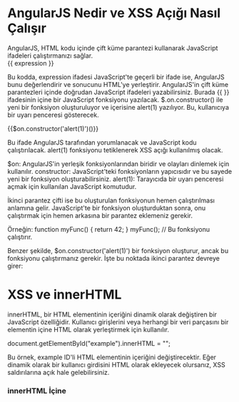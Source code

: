 <h1>AngularJS Nedir ve XSS Açığı Nasıl Çalışır</h1>
AngularJS, HTML kodu içinde çift küme parantezi kullanarak JavaScript ifadeleri çalıştırmanızı sağlar.

<div>{{ expression }}</div>

Bu kodda, expression ifadesi JavaScript'te geçerli bir ifade ise, AngularJS bunu değerlendirir ve sonucunu HTML'ye yerleştirir.
AngularJS'in çift küme parantezleri içinde doğrudan JavaScript ifadeleri yazabilirsiniz. Burada {{ }} ifadesinin içine bir JavaScript fonksiyonu yazılacak. $.on.constructor() ile yeni bir fonksiyon oluşturuluyor ve içerisine alert(1) yazılıyor. Bu, kullanıcıya bir uyarı penceresi gösterecek.

{{$on.constructor('alert(1)')()}}

Bu ifade AngularJS tarafından yorumlanacak ve JavaScript kodu çalıştırılacak. alert(1) fonksiyonu tetiklenerek XSS açığı kullanılmış olacak.

$on: AngularJS'in yerleşik fonksiyonlarından biridir ve olayları dinlemek için kullanılır.
constructor: JavaScript'teki fonksiyonların yapıcısıdır ve bu sayede yeni bir fonksiyon oluşturabilirsiniz.
alert(1): Tarayıcıda bir uyarı penceresi açmak için kullanılan JavaScript komutudur.

İkinci parantez çifti ise bu oluşturulan fonksiyonun hemen çalıştırılması anlamına gelir. JavaScript'te bir fonksiyon oluşturduktan sonra, onu çalıştırmak için hemen arkasına bir parantez eklemeniz gerekir.

Örneğin:
function myFunc() { return 42; }
myFunc();  // Bu fonksiyonu çalıştırır.


Benzer şekilde, $on.constructor('alert(1)') bir fonksiyon oluşturur, ancak bu fonksiyonu çalıştırmanız gerekir. İşte bu noktada ikinci parantez devreye girer:


<h1> XSS ve innerHTML </h1>

innerHTML, bir HTML elementinin içeriğini dinamik olarak değiştiren bir JavaScript özelliğidir. Kullanıcı girişlerini veya herhangi bir veri parçasını bir elementin içine HTML olarak yerleştirmek için kullanılır.

document.getElementById("example").innerHTML = "<script>alert('XSS');</script>";

Bu örnek, example ID'li HTML elementinin içeriğini değiştirecektir. Eğer dinamik olarak bir kullanıcı girdisini HTML olarak ekleyecek olursanız, XSS saldırılarına açık hale gelebilirsiniz.

<h3>innerHTML İçine <script> Tagi Koymak </h3>

Tarayıcılar, güvenlik ve performans nedenlerinden dolayı, innerHTML kullanılarak sonradan sayfaya eklenen <script> taglerini otomatik olarak çalıştırmaz. Bu, tarayıcıların bilinçli bir güvenlik önlemidir. Dinamik olarak eklenen <script> etiketleri doğrudan çalışmaz, bu yüzden kötü niyetli bir kullanıcının XSS açığından faydalanması bu yolla engellenmeye çalışılır.

Bu davranış, XSS saldırıları bağlamında oldukça önemlidir çünkü tarayıcılar bu tür saldırıları kısmen önleyebilmek için <script> taglerini dinamik olarak çalıştırmamayı seçmiştir. Ancak bu, XSS saldırılarının tamamen önüne geçmez. Saldırganlar hala başka yollarla zararlı JavaScript kodu çalıştırabilir. Örneğin:

Event Handlers: Dinamik olarak bir HTML elementine onclick, onmouseover, vb. gibi olay dinleyicileri eklenebilir. Örnek:

```html
document.getElementById("example").innerHTML = "<img src='x' onerror='alert(1)'>";
```
Bu örnekte, bir resim etiketi <img> ekleniyor ve resim yüklenemediğinde onerror olayı tetiklenerek alert(1) çalıştırılıyor.



<h1>Escape (Kaçış Karakterleri Kullanma)</h1>

"Escape" (kaçış), özel karakterlerin yanlış yorumlanmasını engellemek için, bu karakterleri farklı biçimlerde ifade etmektir. Örneğin, HTML, JavaScript, URL gibi ortamlarda bazı karakterler özel bir anlam taşır (örn: <, >, ", &). Bu karakterlerin ham haliyle kullanılması güvenlik riskleri doğurabilir veya beklenmeyen davranışlara neden olabilir. Escape, bu karakterlerin özel anlamını kaybettirerek onları güvenli hale getirir.

Örnek 1: HTML Escape
HTML belgelerinde <, > gibi karakterler etiket anlamı taşır. Bu karakterlerin kullanıcı tarafından sağlanan içeriklerde kullanılması, Cross-Site Scripting (XSS) gibi saldırılara neden olabilir.

Problemi Gösterme:

```javascript
<p>Kullanıcı Yorum: <script>alert("XSS Saldırısı!");</script></p>
```
Yukarıdaki kodda, kullanıcının yazdığı yorumda bir <script> etiketi varsa, bu doğrudan çalışır ve bir XSS saldırısına neden olabilir. Bu tür karakterleri kaçırmak (escape) bu riski ortadan kaldırır.

Çözüm:

```javascript
<p>Kullanıcı Yorum: &lt;script&gt;alert("XSS Saldırısı!");&lt;/script&gt;</p>
```
Bu durumda, < ve > işaretleri &lt; ve &gt; olarak escape edildi. Tarayıcı, bu karakterleri HTML etiketleri olarak değil, düz metin olarak algılar.

Örnek 2: JavaScript Escape
JavaScript'te de " veya ' karakterleri, string sınırları anlamına gelir ve yanlış yerlerde kullanılırsa hata veya güvenlik riski oluşturabilir.

Problemi Gösterme:

```javascript
let userInput = '"; alert("XSS");';
let script = `<script>let data = "${userInput}";</script>`;
document.write(script);
```
Yukarıdaki JavaScript kodu, kötü niyetli bir kullanıcının girdiği "; alert("XSS"); karakterleri sayesinde bir XSS saldırısına açık hale gelir.

Çözüm: Kaçış karakterleriyle bu sorunu çözebiliriz:

```javascript
let userInput = '\"; alert(\"XSS\");';
let script = `<script>let data = "${userInput}";</script>`;
document.write(script);
```
Bu kodda, " işareti kaçırılarak (escaped) JavaScript tarafından string sınırı olarak algılanmaz ve saldırı önlenir.



<h1>Encode (Kodlama)</h1>
"Encode" (kodlama), verilerin farklı ortamlarda güvenli şekilde taşınması veya işlenmesi için kullanılan bir tekniktir. Kodlama, verinin belirli bir formatta yeniden düzenlenmesi anlamına gelir ve bu genellikle veri taşırken veya iletilirken veri bütünlüğünü korur. Web geliştirmede sıkça kullanılan birkaç encode türü şunlardır:

Örnek 1: URL Encode
URL'ler yalnızca belirli bir karakter kümesini destekler ve bazı karakterler URL'de kullanılamaz. URL encoding (yüzde kodlama) bu karakterlerin URL içinde güvenli bir şekilde taşınabilmesi için onları dönüştürür.

Problemi Gösterme: Eğer bir URL'nin parçası olarak bir boşluk veya diğer özel karakterler kullanmak isterseniz, bu karakterler URL'de sorun yaratabilir.

Örneğin:

```text
https://example.com/search?query=ali&veli
```
Yukarıdaki URL'de boşluk ya da & işareti problem yaratabilir. & işareti, URL'de parametre ayırıcı olarak kullanılır, bu yüzden bu karakteri olduğu gibi kullanmak URL'nin yanlış anlaşılmasına neden olabilir.

Çözüm: Bu karakterleri encode ederek URL'de güvenli hale getirebiliriz:

```text
https://example.com/search?query=ali%20%26%20veli
```
Burada:

Boşluk %20 ile,
& ise %26 ile kodlanmıştır.

<h3>Örnek 2: Base64 Encode</h3>
Base64 kodlama, ikili verileri metin formatında güvenli bir şekilde taşımak için kullanılır. Özellikle e-posta, HTTP başlıkları gibi yerlerde sıkça tercih edilir. Base64, veriyi ASCII karakterleriyle taşır.

Problemi Gösterme: Bir resim dosyasını e-posta ile gönderirken, dosya binary (ikili) formatında olduğu için taşıma sorunları yaşanabilir.

Çözüm: Base64 kodlama, bu ikili veriyi metne çevirerek güvenli bir şekilde taşımanızı sağlar:

```bash
Input: Hello
Base64 Encoded: SGVsbG8=
```
Hello kelimesi, Base64 ile kodlanmış haliyle SGVsbG8= olur. Bu şekilde taşınan veri, herhangi bir format sorunu olmadan taşınabilir.












